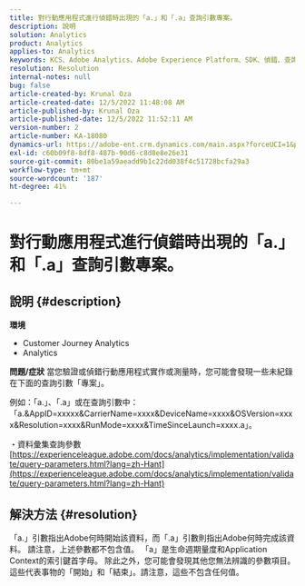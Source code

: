```yaml
---
title: 對行動應用程式進行偵錯時出現的「a.」和「.a」查詢引數專案。
description: 說明
solution: Analytics
product: Analytics
applies-to: Analytics
keywords: KCS、Adobe Analytics、Adobe Experience Platform、SDK、偵錯、查詢參數
resolution: Resolution
internal-notes: null
bug: false
article-created-by: Krunal Oza
article-created-date: 12/5/2022 11:48:08 AM
article-published-by: Krunal Oza
article-published-date: 12/5/2022 11:52:11 AM
version-number: 2
article-number: KA-18080
dynamics-url: https://adobe-ent.crm.dynamics.com/main.aspx?forceUCI=1&pagetype=entityrecord&etn=knowledgearticle&id=109571ad-9274-ed11-81aa-6045bd006c82
exl-id: c60b09f8-8df8-487b-90d6-c8d8e8e26e31
source-git-commit: 80be1a59aeadd9b1c22dd038f4c51728bcfa29a3
workflow-type: tm+mt
source-wordcount: '187'
ht-degree: 41%

---
```


# 對行動應用程式進行偵錯時出現的「a.」和「.a」查詢引數專案。

## 說明 {#description}

<b>環境</b>
- Customer Journey Analytics
- Analytics



<b>問題/症狀</b>
當您驗證或偵錯行動應用程式實作或測量時，您可能會發現一些未紀錄在下面的查詢引數「專案」。

例如：「a.」、「.a」或在查詢引數中：「a.&amp;AppID=xxxxx&amp;CarrierName=xxxx&amp;DeviceName=xxxx&amp;OSVersion=xxxx&amp;Resolution=xxxx&amp;RunMode=xxxx&amp;TimeSinceLaunch=xxxx.a」。

・資料彙集查詢參數
[https://experienceleague.adobe.com/docs/analytics/implementation/validate/query-parameters.html?lang=zh-Hant](https://experienceleague.adobe.com/docs/analytics/implementation/validate/query-parameters.html?lang=zh-Hant)




## 解決方法 {#resolution}


「a.」引數指出Adobe何時開始該資料，而「.a」引數則指出Adobe何時完成該資料。 請注意，上述參數都不包含值。 「a」是生命週期量度和Application Context的索引鍵首字母。 除此之外，您可能會發現其他您無法辨識的參數項目。這些代表事物的「開始」和「結束」。請注意，這些不包含任何值。
